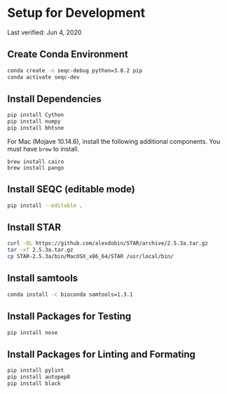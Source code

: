 # Setup for Development

Last verified: Jun 4, 2020

## Create Conda Environment

```bash
conda create -n seqc-debug python=3.8.2 pip
conda activate seqc-dev
```

## Install Dependencies

```bash
pip install Cython
pip install numpy
pip install bhtsne
```

For Mac (Mojave 10.14.6), install the following additional components. You must have `brew` to install.

```
brew install cairo
brew install pango
```

## Install SEQC (editable mode)

```bash
pip install --editable .
```

## Install STAR

```bash
curl -OL https://github.com/alexdobin/STAR/archive/2.5.3a.tar.gz
tar -xf 2.5.3a.tar.gz
cp STAR-2.5.3a/bin/MacOSX_x86_64/STAR /usr/local/bin/
```

## Install samtools

```bash
conda install -c bioconda samtools=1.3.1
```

## Install Packages for Testing

```bash
pip install nose
```

## Install Packages for Linting and Formating

```bash
pip install pylint
pip install autopep8
pip install black
```
